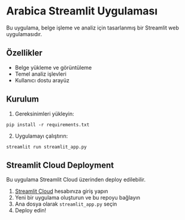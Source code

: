 # Arabica Streamlit Uygulaması

Bu uygulama, belge işleme ve analiz için tasarlanmış bir Streamlit web uygulamasıdır.

## Özellikler

- Belge yükleme ve görüntüleme
- Temel analiz işlevleri
- Kullanıcı dostu arayüz

## Kurulum

1. Gereksinimleri yükleyin:

```
pip install -r requirements.txt
```

2. Uygulamayı çalıştırın:

```
streamlit run streamlit_app.py
```

## Streamlit Cloud Deployment

Bu uygulama Streamlit Cloud üzerinden deploy edilebilir.

1. [Streamlit Cloud](https://streamlit.io/cloud) hesabınıza giriş yapın
2. Yeni bir uygulama oluşturun ve bu repoyu bağlayın
3. Ana dosya olarak `streamlit_app.py` seçin
4. Deploy edin!
